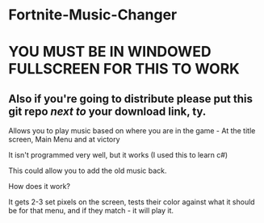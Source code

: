 # Fortnite-Music-Changer
# YOU MUST BE IN WINDOWED FULLSCREEN FOR THIS TO WORK
## Also if you're going to distribute please put this git repo *next to* your download link, ty.
Allows you to play music based on where you are in the game - At the title screen, Main Menu and at victory

It isn't programmed very well, but it works (I used this to learn c#)

This could allow you to add the old music back.

How does it work?

It gets 2-3 set pixels on the screen, tests their color against what it should be for that menu, and if they match - it will play it.
